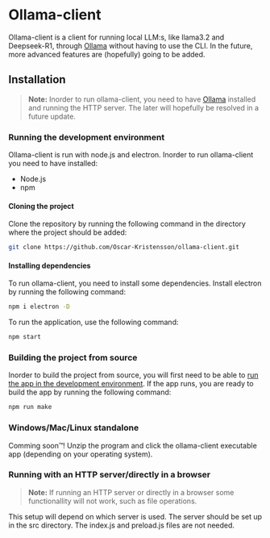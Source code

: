 # Ollama-client
Ollama-client is a client for running local LLM:s, like llama3.2 and Deepseek-R1, through [Ollama](https://ollama.com/) without having to use the CLI. In the future, more advanced features are (hopefully) going to be added. 

## Installation
> **Note:** Inorder to run ollama-client, you need to have [Ollama](https://ollama.com/) installed and running the HTTP server. The later will hopefully be resolved in a future update. 


### Running the development environment
Ollama-client is run with node.js and electron. Inorder to run ollama-client you need to have installed:
- Node.js
- npm


#### Cloning the project
Clone the repository by running the following command in the directory where the project should be added:

``` bash
git clone https://github.com/Oscar-Kristensson/ollama-client.git
```

#### Installing dependencies
To run ollama-client, you need to install some dependencies. Install electron by running the following command:
``` bash
npm i electron -D
```

To run the application, use the following command:
``` bash
npm start
```


### Building the project from source
Inorder to build the project from source, you will first need to be able to [run the app in the development environment](#running-the-development-environment). If the app runs, you are ready to build the app by running the following command:

``` bash
npm run make
```

### Windows/Mac/Linux standalone
Comming soon™️! Unzip the program and click the ollama-client executable app (depending on your operating system).


### Running with an HTTP server/directly in a browser
> **Note:** If running an HTTP server or directly in a browser some functionallity will not work, such as file operations.

This setup will depend on which server is used. The server should be set up in the src directory. The index.js and preload.js files are not needed.